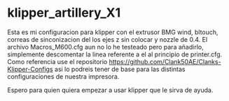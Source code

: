 # klipper_artillery_X1
Esta es mi configuracion para klipper con el extrusor BMG wind, bltouch, correas de sinconizacion del los ejes z sin colocar y nozzle de 0.4. 
El archivo Macros_M600.cfg aun no lo he testeado pero para añadirlo, simplemente descomentar la linea referente a el al principio de printer.cfg.
Como referencia use el repositorio https://github.com/Clank50AE/Clanks-Klipper-Configs asi lo podreis tener de base para las distintas configuraciones de nuestra impresora.

Espero para quien quiera empezar a usar klipper que le sirva de ayuda.

